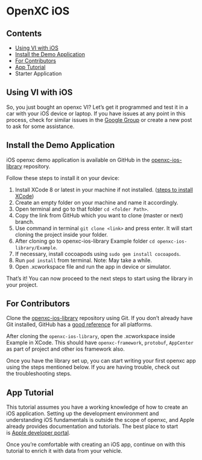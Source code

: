 # OpenXC iOS

## Contents

* [Using VI with iOS](#using-vi-with-ios)
* [Install the Demo Application](#install-the-demo-application)
* [For Contributors](#for-contributors)
* [App Tutorial](#app-tutorial)
* Starter Application

## Using VI with iOS

So, you just bought an openxc VI? Let’s get it programmed and test it in a car with your iOS device or laptop. If you have issues at any point in this process, check for similar issues in the [Google Group](http://groups.google.com/group/openxc) or create a new post to ask for some assistance.

## Install the Demo Application

iOS openxc demo application is available on GitHub in the [openxc-ios-library](https://github.com/openxc/openxc-ios-library) repository. 

Follow these steps to install it on your device:

1. Install XCode 8 or latest in your machine if not installed. ([steps to install XCode](https://developer.apple.com/xcode/downloads/))
1. Create an empty folder on your machine and name it accordingly.
1. Open terminal and go to that folder `cd <folder Path>`.
1. Copy the link from GitHub which you want to clone (master or next) branch.
1. Use command in terminal `git clone <link>` and press enter. It will start cloning the project inside your folder.
1. After cloning go to openxc-ios-library Example folder `cd openxc-ios-library/Example`.
1. If necessary, install cocoapods using `sudo gem install cocoapods`.
1. Run `pod install` from terminal. Note: May take a while.
1. Open .xcworkspace file and run the app in device or simulator. 

That’s it! You can now proceed to the next steps to start using the library in your project.

## For Contributors

Clone the [openxc-ios-library](https://github.com/openxc/openxc-ios-library) repository using Git. If you don’t already have Git installed, GitHub has a [good reference](https://help.github.com/articles/set-up-git) for all platforms.

After cloning the `openxc-ios-library`, open the .xcworkspace inside Example in XCode. This should have `openxc-framework`, `protobuf`, `AppCenter` as part of project and other ios framework also.

Once you have the library set up, you can start writing your first openxc app using the steps mentioned below. If you are having trouble, check out the troubleshooting steps.

## App Tutorial

This tutorial assumes you have a working knowledge of how to create an iOS application. Setting up the development environment and understanding iOS fundamentals is outside the scope of openxc, and Apple already provides documentation and tutorials. The best place to start is [Apple developer portal](https://developer.apple.com/).

Once you’re comfortable with creating an iOS app, continue on with this tutorial to enrich it with data from your vehicle.
